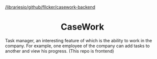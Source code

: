 [/librariesio/github/fllcker/casework-backend](https://img.shields.io/librariesio/github/fllcker/casework-backend?style=plastic)
<h1 align="center">CaseWork</h1>

Task manager, an interesting feature of which is the ability to work in the company. For example, one employee of the company can add tasks to another and view his progress.
(This repo is frontend)

